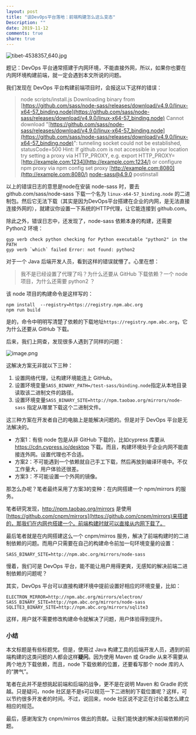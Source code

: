 ```yaml
---
layout: post
title: "谈DevOps平台落地：前端构建怎么这么变态"
Description: ""
date: 2019-11-12
comments: true
share: true
---
```

![tibet-4538357_640.jpg](/assets/images/292372-cdd2f3d31e821aad.jpg)

题记：DevOps 平台通常搭建于内网环境，不能直接外网，所以，如果你也要在内网环境构建前端，就一定会遇到本文所说的问题。

我们发现在 DevOps 平台构建前端项目时，会报这以下这样的错误：
> 
 > node scripts/install.js
> Downloading binary from [https://github.com/sass/node-sass/releases/download/v4.9.0/linux-x64-57_binding.node](https://github.com/sass/node-sass/releases/download/v4.9.0/linux-x64-57_binding.node)
> Cannot download "[https://github.com/sass/node-sass/releases/download/v4.9.0/linux-x64-57_binding.node](https://github.com/sass/node-sass/releases/download/v4.9.0/linux-x64-57_binding.node)": 
> tunneling socket could not be established, statusCode=500
> Hint: If github.com is not accessible in your location
>       try setting a proxy via HTTP_PROXY, e.g. 
>       export HTTP_PROXY=[http://example.com:1234](http://example.com:1234/)
> or configure npm proxy via
>       npm config set proxy [http://example.com:8080](http://example.com:8080/)
> node-sass@4.9.0 postinstall </pre>

以上的错误日志的意思是node在安装 node-sass 时，要去 github.com/sass/node-sass 下载一个名为 `linux-x64-57_binding.node` 的二进制包。然后它无法下载（其实是因为DevOps平台搭建在企业的内网，是无法直接连接外网的），就建议你设置一下系统的HTTP代理，让它能连接到 github.com。

除此之外，错误日志中，还发现了，node-sass 依赖本身的构建，还需要 Python2 环境：

```
gyp verb check python checking for Python executable "python2" in the PATH
gyp verb `which` failed Error: not found: python2
```

对于一个 Java 后端开发人员，看到这样的错误就懵了。心里在想：
> 我不是已经设置了代理了吗？为什么还要从 GitHub 下载依赖？一个 node 项目，为什么还需要 python2 ？

该 node 项目的构建命令是这样写的：
```shell
npm install  --registry=https://registry.npm.abc.org
npm run build
```

是的，命令中明明写清楚了依赖的下载地址`https://registry.npm.abc.org`，它为什么还要从 GitHub 下载。

后来，我们上网查，发现很多人遇到了同样的问题：

![image.png](/assets/images/292372-1155760fe9ee397a.png)

这解决方案无非就以下三种：
1. 设置网络代理，让构建环境能连上 GitHub。
2. 设置环境变量`SASS_BINARY_PATH=/test-sass/binding.node`指定从本地目录读取该二进制文件的路径。
3. 设置环境变量`SASS_BINARY_SITE=http://npm.taobao.org/mirrors/node-sass` 指定从哪里下载这个二进制文件。

这三种方案在开发者自己的电脑上是能解决问题的。但是对于 DevOps  平台是无法解决的。

* 方案1：有些 node 包是从非 GitHub 下载的，比如cypress 库要从 https://cdn.cypress.io/desktop 下载。而且，构建环境处于企业内网不能直接连外网。设置代理也不合适。
* 方案2：不可能遇到一个依赖就自己手工下载，然后再放到编译环境中。不仅工作量大，用户体验还很差。
* 方案3：不可能设置一个外网的镜像。

那怎么办呢？笔者最终采用了方案3的变种：在内网搭建一个 npm/mirrors 的服务。

笔者研究发现，http://npm.taobao.org/mirrors 是使用 [https://github.com/cnpm/mirrors](https://github.com/cnpm/mirrors)来搭建的，那我们在内网也搭建一个。前端构建时就可以直接从内网下载了。

最后笔者就是在内网搭建这么一个 cnpm/mirros 服务，解决了前端构建时的二进制依赖的问题。而用户只需要在自己的构建命令前加一句环境变量的设置：
```
SASS_BINARY_SITE=http://npm.abc.org/mirrors/node-sass
```
慢着，我们可是 DevOps 平台，能不能让用户用得更爽，无感知的解决前端二进制依赖的问题呢？

其实，DevOps 平台可以直接构建环境中提前设置好相应的环境变量，比如：
```
ELECTRON_MIRROR=http://npm.abc.org/mirrors/electron/
SASS_BINARY_SITE=http://npm.abc.org/mirrors/node-sass
SQLITE3_BINARY_SITE=http://npm.abc.org/mirrors/sqlite3
```

这样，用户就不需要修改构建命令就解决了问题，用户体验得到提升。

### 小结
本文标题是有些标题党。但是，使用过 Java 构建工具的后端开发人员，遇到的前端构建的这类问题的人都会这样**疑问**。因为使用 Maven 或 Gradle 从来不需要从两个地方下载依赖，而且，node 下载依赖的位置，还要看写那个 node 库的人的“脾气”。

笔者在此并不是想挑起前端和后端的战争，更不是在说明 Maven 和 Gradle 的优越。只是疑问，node 社区是不是s可以规范一下二进制的下载位置呢？这样，可以节约很多开发者的时间。不过，说回来，node 社区说不定正在讨论着怎么建立相应的规范。

最后，感谢淘宝为 cnpm/mirros 做出的贡献。让我们能快速的解决前端依赖的问题。
